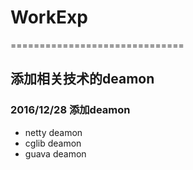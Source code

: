 # WorkExp
==============================

## 添加相关技术的deamon

### 2016/12/28 添加deamon

- netty deamon
- cglib deamon
- guava deamon




